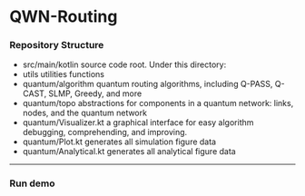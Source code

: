 # QWN-Routing
### Repository Structure
- src/main/kotlin source code root. Under this directory:
- utils utilities functions
- quantum/algorithm quantum routing algorithms, including Q-PASS, Q-CAST, SLMP, Greedy, and more
- quantum/topo abstractions for components in a quantum network: links, nodes, and the quantum network
- quantum/Visualizer.kt a graphical interface for easy algorithm debugging, comprehending, and improving.
- quantum/Plot.kt generates all simulation figure data
- quantum/Analytical.kt generates all analytical figure data

---

### Run demo

